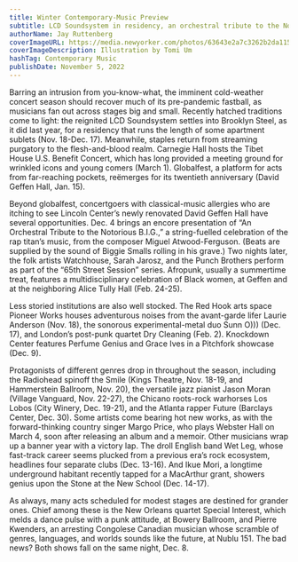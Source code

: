 ```yaml
---
title: Winter Contemporary-Music Preview
subtitle: LCD Soundsystem in residency, an orchestral tribute to the Notorious B.I.G. at David Geffen Hall, Margo Price, and more.
authorName: Jay Ruttenberg
coverImageURL: https://media.newyorker.com/photos/63643e2a7c3262b2da1153b0/master/w_960,c_limit/221114_r41328.jpg
coverImageDescription: Illustration by Tomi Um
hashTag: Contemporary Music
publishDate: November 5, 2022
---
```


Barring an intrusion from you-know-what, the imminent cold-weather concert season should recover much of its pre-pandemic fastball, as musicians fan out across stages big and small. Recently hatched traditions come to light: the reignited LCD Soundsystem settles into Brooklyn Steel, as it did last year, for a residency that runs the length of some apartment sublets (Nov. 18-Dec. 17). Meanwhile, staples return from streaming purgatory to the flesh-and-blood realm. Carnegie Hall hosts the Tibet House U.S. Benefit Concert, which has long provided a meeting ground for wrinkled icons and young comers (March 1). Globalfest, a platform for acts from far-reaching pockets, reëmerges for its twentieth anniversary (David Geffen Hall, Jan. 15).

Beyond globalfest, concertgoers with classical-music allergies who are itching to see Lincoln Center’s newly renovated David Geffen Hall have several opportunities. Dec. 4 brings an encore presentation of “An Orchestral Tribute to the Notorious B.I.G.,” a string-fuelled celebration of the rap titan’s music, from the composer Miguel Atwood-Ferguson. (Beats are supplied by the sound of Biggie Smalls rolling in his grave.) Two nights later, the folk artists Watchhouse, Sarah Jarosz, and the Punch Brothers perform as part of the “65th Street Session” series. Afropunk, usually a summertime treat, features a multidisciplinary celebration of Black women, at Geffen and at the neighboring Alice Tully Hall (Feb. 24-25).

Less storied institutions are also well stocked. The Red Hook arts space Pioneer Works houses adventurous noises from the avant-garde lifer Laurie Anderson (Nov. 18), the sonorous experimental-metal duo Sunn O))) (Dec. 17), and London’s post-punk quartet Dry Cleaning (Feb. 2). Knockdown Center features Perfume Genius and Grace Ives in a Pitchfork showcase (Dec. 9).

Protagonists of different genres drop in throughout the season, including the Radiohead spinoff the Smile (Kings Theatre, Nov. 18-19, and Hammerstein Ballroom, Nov. 20), the versatile jazz pianist Jason Moran (Village Vanguard, Nov. 22-27), the Chicano roots-rock warhorses Los Lobos (City Winery, Dec. 19-21), and the Atlanta rapper Future (Barclays Center, Dec. 30). Some artists come bearing hot new works, as with the forward-thinking country singer Margo Price, who plays Webster Hall on March 4, soon after releasing an album and a memoir. Other musicians wrap up a banner year with a victory lap. The droll English band Wet Leg, whose fast-track career seems plucked from a previous era’s rock ecosystem, headlines four separate clubs (Dec. 13-16). And Ikue Mori, a longtime underground habitant recently tapped for a MacArthur grant, showers genius upon the Stone at the New School (Dec. 14-17).

As always, many acts scheduled for modest stages are destined for grander ones. Chief among these is the New Orleans quartet Special Interest, which melds a dance pulse with a punk attitude, at Bowery Ballroom, and Pierre Kwenders, an arresting Congolese Canadian musician whose scramble of genres, languages, and worlds sounds like the future, at Nublu 151. The bad news? Both shows fall on the same night, Dec. 8. 